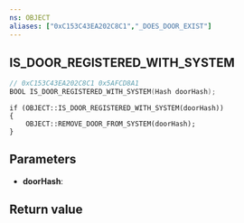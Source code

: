 ```yaml
---
ns: OBJECT
aliases: ["0xC153C43EA202C8C1","_DOES_DOOR_EXIST"]
---
```

## IS_DOOR_REGISTERED_WITH_SYSTEM

```c
// 0xC153C43EA202C8C1 0x5AFCD8A1
BOOL IS_DOOR_REGISTERED_WITH_SYSTEM(Hash doorHash);
```

```
if (OBJECT::IS_DOOR_REGISTERED_WITH_SYSTEM(doorHash))
{
    OBJECT::REMOVE_DOOR_FROM_SYSTEM(doorHash);
}
```

## Parameters
* **doorHash**: 

## Return value
